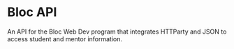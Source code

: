 # Bloc API

An API for the Bloc Web Dev program that integrates HTTParty and JSON to access student and mentor information.

